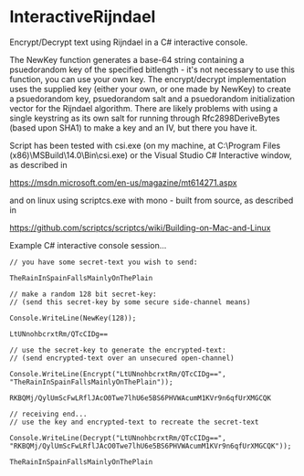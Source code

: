 # InteractiveRijndael
Encrypt/Decrypt text using Rijndael in a C# interactive console.

The NewKey function generates a base-64 string containing a psuedorandom key of the specified bitlength - it's not necessary to use this function, you can use your own key. The encrypt/decrypt implementation uses the supplied key (either your own, or one made by NewKey) to create a psuedorandom key, psuedorandom salt and a psuedorandom initialization vector for the Rijndael algorithm. There are likely problems with using a single keystring as its own salt for running through Rfc2898DeriveBytes (based upon SHA1) to make a key and an IV, but there you have it.

Script has been tested with csi.exe (on my machine, at C:\Program Files (x86)\MSBuild\14.0\Bin\csi.exe) or the Visual Studio C# Interactive window, as described in

https://msdn.microsoft.com/en-us/magazine/mt614271.aspx

and on linux using scriptcs.exe with mono - built from source, as described in

https://github.com/scriptcs/scriptcs/wiki/Building-on-Mac-and-Linux

Example C# interactive console session...

```// sending end...
// you have some secret-text you wish to send:

TheRainInSpainFallsMainlyOnThePlain

// make a random 128 bit secret-key:
// (send this secret-key by some secure side-channel means)

Console.WriteLine(NewKey(128));

LtUNnohbcrxtRm/QTcCIDg==

// use the secret-key to generate the encrypted-text:
// (send encrypted-text over an unsecured open-channel)

Console.WriteLine(Encrypt("LtUNnohbcrxtRm/QTcCIDg==", "TheRainInSpainFallsMainlyOnThePlain"));

RKBQMj/QylUmScFwLRflJAcO0Twe7lhU6e5BS6PHVWAcumM1KVr9n6qfUrXMGCQK

// receiving end...
// use the key and encrypted-text to recreate the secret-text

Console.WriteLine(Decrypt("LtUNnohbcrxtRm/QTcCIDg==", "RKBQMj/QylUmScFwLRflJAcO0Twe7lhU6e5BS6PHVWAcumM1KVr9n6qfUrXMGCQK"));

TheRainInSpainFallsMainlyOnThePlain
```
